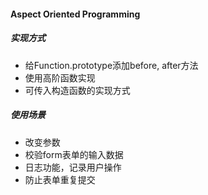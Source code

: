 #### Aspect Oriented Programming

##### 实现方式
- 给Function.prototype添加before, after方法
- 使用高阶函数实现
- 可传入构造函数的实现方式

##### 使用场景
- 改变参数
- 校验form表单的输入数据
- 日志功能，记录用户操作
- 防止表单重复提交